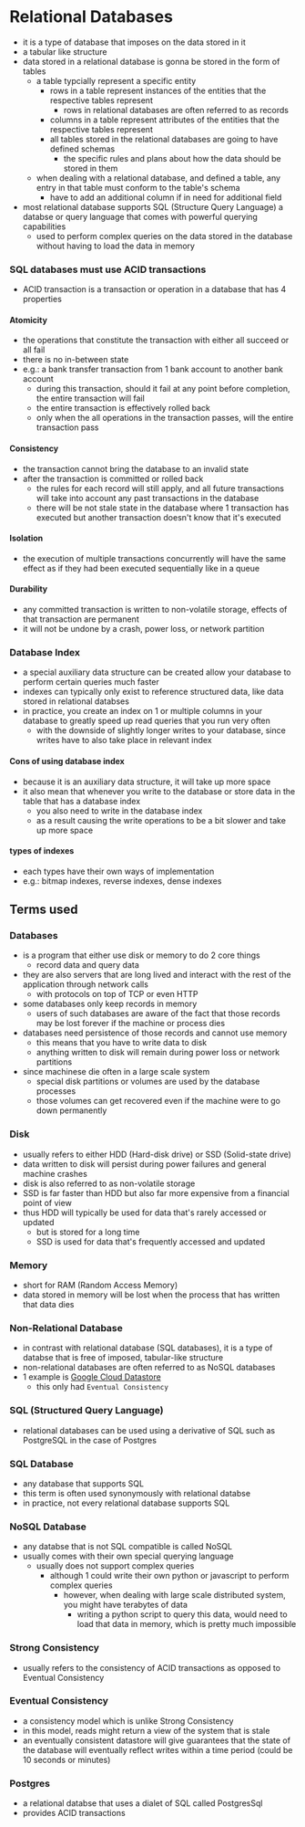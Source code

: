 # Relational Databases

- it is a type of database that imposes on the data stored in it
- a tabular like structure
- data stored in a relational database is gonna be stored in the form of tables
  - a table typcially represent a specific entity
    - rows in a table represent instances of the entities that the respective tables represent
      - rows in relational databases are often referred to as records
    - columns in a table represent attributes of the entities that the respective tables represent
    - all tables stored in the relational databases are going to have defined schemas
      - the specific rules and plans about how the data should be stored in them
  - when dealing with a relational database, and defined a table, any entry in that table must conform to the table's schema
    - have to add an additional column if in need for additional field
- most relational database supports SQL (Structure Query Language) a databse or query language that comes with powerful querying capabilities
  - used to perform complex queries on the data stored in the database without having to load the data in memory

### SQL databases must use ACID transactions

- ACID transaction is a transaction or operation in a database that has 4 properties

#### Atomicity

- the operations that constitute the transaction with either all succeed or all fail
- there is no in-between state
- e.g.: a bank transfer transaction from 1 bank account to another bank account
  - during this transaction, should it fail at any point before completion, the entire transaction will fail
  - the entire transaction is effectively rolled back
  - only when the all operations in the transaction passes, will the entire transaction pass

#### Consistency

- the transaction cannot bring the database to an invalid state
- after the transaction is committed or rolled back
  - the rules for each record will still apply, and all future transactions will take into account any past transactions in the database
  - there will be not stale state in the database where 1 transaction has executed but another transaction doesn't know that it's executed

#### Isolation

- the execution of multiple transactions concurrently will have the same effect as if they had been executed sequentially like in a queue

#### Durability

- any committed transaction is written to non-volatile storage, effects of that transaction are permanent
- it will not be undone by a crash, power loss, or network partition

### Database Index

- a special auxiliary data structure can be created allow your database to perform certain queries much faster
- indexes can typically only exist to reference structured data, like data stored in relational databses
- in practice, you create an index on 1 or multiple columns in your database to greatly speed up read queries that you run very often
  - with the downside of slightly longer writes to your database, since writes have to also take place in relevant index

#### Cons of using database index

- because it is an auxiliary data structure, it will take up more space
- it also mean that whenever you write to the database or store data in the table that has a database index
  - you also need to write in the database index
  - as a result causing the write operations to be a bit slower and take up more space

#### types of indexes

- each types have their own ways of implementation
- e.g.: bitmap indexes, reverse indexes, dense indexes

## Terms used

### Databases

- is a program that either use disk or memory to do 2 core things
  - record data and query data
- they are also servers that are long lived and interact with the rest of the application through network calls
  - with protocols on top of TCP or even HTTP
- some databases only keep records in memory
  - users of such databases are aware of the fact that those records may be lost forever if the machine or process dies
- databases need persistence of those records and cannot use memory
  - this means that you have to write data to disk
  - anything written to disk will remain during power loss or network partitions
- since machinese die often in a large scale system
  - special disk partitions or volumes are used by the database processes
  - those volumes can get recovered even if the machine were to go down permanently

### Disk

- usually refers to either HDD (Hard-disk drive) or SSD (Solid-state drive)
- data written to disk will persist during power failures and general machine crashes
- disk is also referred to as non-volatile storage
- SSD is far faster than HDD but also far more expensive from a financial point of view
- thus HDD will typically be used for data that's rarely accessed or updated
  - but is stored for a long time
  - SSD is used for data that's frequently accessed and updated

### Memory

- short for RAM (Random Access Memory)
- data stored in memory will be lost when the process that has written that data dies

### Non-Relational Database

- in contrast with relational database (SQL databases), it is a type of databse that is free of imposed, tabular-like structure
- non-relational databases are often referred to as NoSQL databases
- 1 example is [Google Cloud Datastore](https://cloud.google.com/datastore)
  - this only had `Eventual Consistency`

### SQL (Structured Query Language)

- relational databases can be used using a derivative of SQL such as PostgreSQL in the case of Postgres

### SQL Database

- any database that supports SQL
- this term is often used synonymously with relational databse
- in practice, not every relational database supports SQL

### NoSQL Database

- any databse that is not SQL compatible is called NoSQL
- usually comes with their own special querying language
  - usually does not support complex queries
    - although 1 could write their own python or javascript to perform complex queries
      - however, when dealing with large scale distributed system, you might have terabytes of data
        - writing a python script to query this data, would need to load that data in memory, which is pretty much impossible

### Strong Consistency

- usually refers to the consistency of ACID transactions as opposed to Eventual Consistency

### Eventual Consistency

- a consistency model which is unlike Strong Consistency
- in this model, reads might return a view of the system that is stale
- an eventually consistent datastore will give guarantees that the state of the database will eventually reflect writes within a time period (could be 10 seconds or minutes)

### Postgres

- a relational databse that uses a dialet of SQL called PostgresSql
- provides ACID transactions
